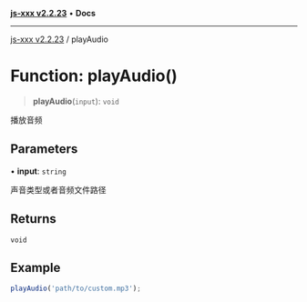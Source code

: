 [**js-xxx v2.2.23**](../README.md) • **Docs**

***

[js-xxx v2.2.23](../README.md) / playAudio

# Function: playAudio()

> **playAudio**(`input`): `void`

播放音频

## Parameters

• **input**: `string`

声音类型或者音频文件路径

## Returns

`void`

## Example

```ts
playAudio('path/to/custom.mp3');
```
